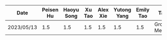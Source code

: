 | Date | Peisen Hu | Haoyu Song | Xu Tao | Alex Xie | Yutong Yang | Emily Tao | Task
|------|-----------|------------|--------|----------|-------------|-----------|------
|2023/05/13|1.5      |1.5       |1.5     |1.5       |1.5      |1.5      |Group Meeting
